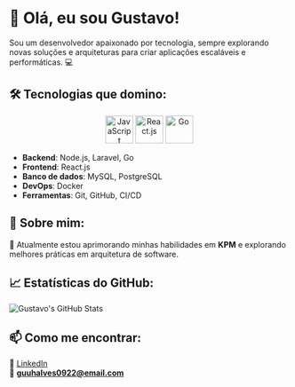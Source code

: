 # 👋 Olá, eu sou Gustavo!

Sou um desenvolvedor apaixonado por tecnologia, sempre explorando novas soluções e arquiteturas para criar aplicações escaláveis e performáticas. 💻  

## 🛠️ Tecnologias que domino:

<div align="center">
  <img src="https://cdn.jsdelivr.net/gh/devicons/devicon/icons/javascript/javascript-original.svg" alt="JavaScript" width="50"/>
  <img src="https://cdn.jsdelivr.net/gh/devicons/devicon/icons/react/react-original.svg" alt="React.js" width="50"/>
  <img src="https://cdn.jsdelivr.net/gh/devicons/devicon/icons/go/go-original.svg" alt="Go" width="50"/>
</div>

- **Backend**: Node.js, Laravel, Go  
- **Frontend**: React.js  
- **Banco de dados**: MySQL, PostgreSQL  
- **DevOps**: Docker 
- **Ferramentas**: Git, GitHub, CI/CD  

## 🚀 Sobre mim:
📍 Atualmente estou aprimorando minhas habilidades em **KPM** e explorando melhores práticas em arquitetura de software.

## 📈 Estatísticas do GitHub:
![Gustavo's GitHub Stats](https://github-readme-stats.vercel.app/api?username=Guuhlima&show_icons=true&theme=radical)

## 📫 Como me encontrar:
🔗 [LinkedIn](https://linkedin.com/in/gustavo-lima-3160b6354)  
📧 **guuhalves0922@email.com**  
